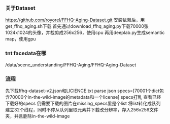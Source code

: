 ### 关于Dataset
https://github.com/royorel/FFHQ-Aging-Dataset.git
安装依赖后，用get_ffhq_aging.sh下载
首先通过download_ffhq_aging.py下载70000张1024x1024的头像，并裁剪成256x256，使用cpu
再用deeplab.py生成semantic map，使用gpu

### tnt facedata在哪
/data/scene_understanding/FFHQ-Aging/FFHQ-Aging-Dataset


### 流程
先下载ffhq-dataset-v2.json和LICIENCE.txt
parse json
specs=[70001个dict包含70000个in-the-wild-image的metadata和一个license]
specs打乱
查看已经下载好的specs
仍需要下载的图片在missing_specs里是个list
将list转化成队列
建立32个线程，同时不停从队列里取元素并下载改分辨率，存入256x256文件夹，并且删除in-the-wild-image
